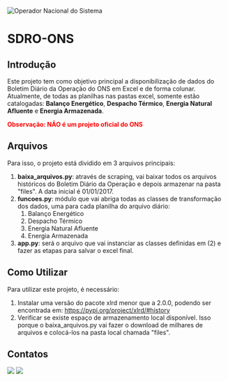![Operador Nacional do Sistema](https://user-images.githubusercontent.com/35044363/221372716-a5065a5b-b874-4362-a1bd-e58b162c5c4b.png)
# SDRO-ONS

## Introdução
Este projeto tem como objetivo principal a disponibilização de dados do Boletim Diário da Operação do ONS em Excel e de forma colunar. Atualmente, de todas as planilhas nas pastas excel, somente estão catalogadas: **Balanço Energético**, **Despacho Térmico**, **Energia Natural Afluente** e **Energia Armazenada**.

<span style="color:red; font-weight:bold;">Observação: NÃO é um projeto oficial do ONS</span>

## Arquivos
Para isso, o projeto está dividido em 3 arquivos principais:

1. **baixa_arquivos.py**: através de scraping, vai baixar todos os arquivos históricos do Boletim Diário da Operação e depois armazenar na pasta "files". A data inicial é 01/01/2017.
2. **funcoes.py**: módulo que vai abriga todas as classes de transformação dos dados, uma para cada planilha do arquivo diário:
    1. Balanço Energético
    2. Despacho Térmico
    3. Energia Natural Afluente
    4. Energia Armazenada
3. **app.py**: será o arquivo que vai instanciar as classes definidas em (2) e fazer as etapas para salvar o excel final.

## Como Utilizar

Para utilizar este projeto, é necessário:

1. Instalar uma versão do pacote xlrd menor que a 2.0.0, podendo ser encontrada em: https://pypi.org/project/xlrd/#history
2. Verificar se existe espaço de armazenamento local disponível. Isso porque o baixa_arquivos.py vai fazer o download de milhares de arquivos e colocá-los na pasta local chamada "files".

## Contatos

<div>
<a href = "mailto:diego.holanda.neri@gmail.com"><img src="https://img.shields.io/badge/Gmail-D14836?style=for-the-badge&logo=gmail&logoColor=white" target="_blank"></a>
<a href="https://www.linkedin.com/in/diego-neri/" target="_blank"><img src="https://img.shields.io/badge/-LinkedIn-%230077B5?style=for-the-badge&logo=linkedin&logoColor=white" target="_blank"></a>   
</div>
